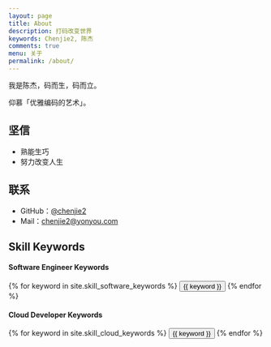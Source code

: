 ```yaml
---
layout: page
title: About
description: 打码改变世界
keywords: Chenjie2, 陈杰
comments: true
menu: 关于
permalink: /about/
---
```


我是陈杰，码而生，码而立。

仰慕「优雅编码的艺术」。

## 坚信

* 熟能生巧
* 努力改变人生

## 联系

* GitHub：[@chenjie2](https://github.com/chenjie2)
* Mail：chenjie2@yonyou.com

## Skill Keywords

#### Software Engineer Keywords
<div class="btn-inline">
    {% for keyword in site.skill_software_keywords %}
    <button class="btn btn-outline" type="button">{{ keyword }}</button>
    {% endfor %}
</div>

#### Cloud Developer Keywords
<div class="btn-inline">
    {% for keyword in site.skill_cloud_keywords %}
    <button class="btn btn-outline" type="button">{{ keyword }}</button>
    {% endfor %}
</div>

